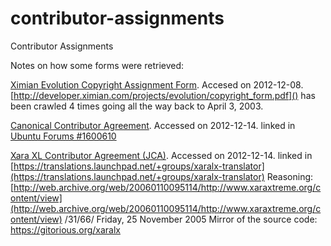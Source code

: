 # contributor-assignments
Contributor Assignments

Notes on how some forms were retrieved:

[Ximian Evolution Copyright Assignment Form](http://wayback.archive.org/web/20040715000000*/http://developer.ximian.com/projects/evolution/copyright_form.pdf).  Accesed on 2012-12-08.
[http://developer.ximian.com/projects/evolution/copyright_form.pdf]() has been crawled 4 times going all the way back to April 3, 2003.

[Canonical Contributor Agreement](http://www.canonical.com/system/files/Canonical%20Contributor%20Agreement,%20ver%202.5.pdf).  Accessed on 2012-12-14.
linked in [Ubuntu Forums #1600610](http://ubuntuforums.org/showthread.php?t=1600610)

[Xara XL Contributor Agreement (JCA)](http://www.xaraxtreme.org/images/pdf/16-01-06/contributor_agreement.pdf).  Accessed on 2012-12-14.
linked in [https://translations.launchpad.net/+groups/xaralx-translator](https://translations.launchpad.net/+groups/xaralx-translator)
Reasoning: 
[http://web.archive.org/web/20060110095114/http://www.xaraxtreme.org/content/view](http://web.archive.org/web/20060110095114/http://www.xaraxtreme.org/content/view)
/31/66/
Friday, 25 November 2005
Mirror of the source code: https://gitorious.org/xaralx
